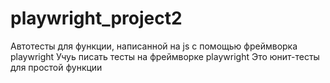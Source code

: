 # playwright_project2
Автотесты для функции, написанной на js с помощью фреймворка playwright
Учуь писать тесты на фреймворке playwright
Это юнит-тесты для простой функции